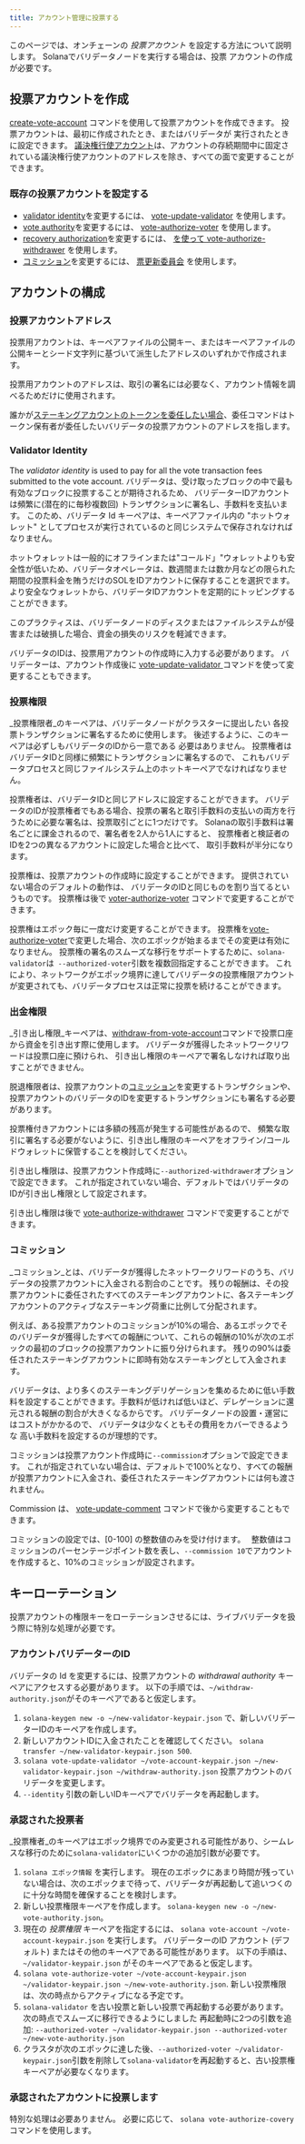 ```yaml
---
title: アカウント管理に投票する
---
```


このページでは、オンチェーンの _投票アカウント_ を設定する方法について説明します。  Solanaでバリデータノードを実行する場合は、投票 アカウントの作成が必要です。

## 投票アカウントを作成
[create-vote-account](../cli/usage.md#solana-create-vote-account) コマンドを使用して投票アカウントを作成できます。 投票アカウントは、最初に作成されたとき、またはバリデータが 実行されたときに設定できます。  [議決権行使アカウント](#vote-account-address)は、アカウントの存続期間中に固定されている議決権行使アカウントのアドレスを除き、すべての面で変更することができます。

### 既存の投票アカウントを設定する
 - [validator identity](#validator-identity)を変更するには、 [vote-update-validator](../cli/usage.md#solana-vote-update-validator) を使用します。
 - [vote authority](#vote-authority)を変更するには、 [vote-authorize-voter](../cli/usage.md#solana-vote-authorize-voter) を使用します。
 - [recovery authorization](#withdraw-authority)を変更するには、 [を使って vote-authorize-withdrawer](../cli/usage.md#solana-vote-authorize-withdrawer) を使用します。
 - [コミッション](#commission)を変更するには、 [票更新委員会](../cli/usage.md#solana-vote-update-commission) を使用します。

## アカウントの構成

### 投票アカウントアドレス
投票用アカウントは、キーペアファイルの公開キー、またはキーペアファイルの公開キーとシード文字列に基づいて派生したアドレスのいずれかで作成されます。

投票用アカウントのアドレスは、取引の署名には必要なく、アカウント情報を調べるためだけに使用されます。

誰かが[ステーキングアカウントのトークンを委任したい場合](../staking.md)、委任コマンドはトークン保有者が委任したいバリデータの投票アカウントのアドレスを指します。

### Validator Identity

The _validator identity_ is used to pay for all the vote transaction fees submitted to the vote account. バリデータは、受け取ったブロックの中で最も有効なブロックに投票することが期待されるため、 バリデーターIDアカウントは頻繁に(潜在的に毎秒複数回) トランザクションに署名し、手数料を支払います。  このため、バリデータ Id キーペアは、キーペアファイル内の "ホットウォレット" としてプロセスが実行されているのと同じシステムで保存されなければなりません。

ホットウォレットは一般的にオフラインまたは"コールド」"ウォレットよりも安全性が低いため、バリデータオペレータは、数週間または数か月などの限られた期間の投票料金を賄うだけのSOLをIDアカウントに保存することを選択でます。  より安全なウォレットから、バリデータIDアカウントを定期的にトッピングすることができます。

このプラクティスは、バリデータノードのディスクまたはファイルシステムが侵害または破損した場合、資金の損失のリスクを軽減できます。

バリデータのIDは、投票用アカウントの作成時に入力する必要があります。 バリデーターは、アカウント作成後に [vote-update-validator ](../cli/usage.md#solana-vote-update-validator)コマンドを使って変更することもできます。

### 投票権限

_投票権限者_のキーペアは、バリデータノードがクラスターに提出したい 各投票トランザクションに署名するために使用します。  後述するように、このキーペアは必ずしもバリデータのIDから一意である 必要はありません。  投票権者はバリデータIDと同様に頻繁にトランザクションに署名するので、 これもバリデータプロセスと同じファイルシステム上のホットキーペアでなければなりません。

投票権者は、バリデータIDと同じアドレスに設定することができます。 バリデータのIDが投票権者でもある場合、投票の署名と取引手数料の支払いの両方を行うために必要な署名は、投票取引ごとに1つだけです。  Solanaの取引手数料は署名ごとに課金されるので、署名者を2人から1人にすると、 投票権者と検証者のIDを2つの異なるアカウントに設定した場合と比べて、 取引手数料が半分になります。

投票権は、投票アカウントの作成時に設定することができます。  提供されていない場合のデフォルトの動作は、 バリデータのIDと同じものを割り当てるというものです。 投票権は後で [voter-authorize-voter](../cli/usage.md#solana-vote-authorize-voter) コマンドで変更することができます。

投票権はエポック毎に一度だけ変更することができます。  投票権を[vote-authorize-voter](../cli/usage.md#solana-vote-authorize-voter)で変更した場合、次のエポックが始まるまでその変更は有効になりません。 投票権の署名のスムーズな移行をサポートするために、`solana-validator`は` --authorized-voter`引数を複数回指定することができます。  これにより、ネットワークがエポック境界に達してバリデータの投票権限アカウントが変更されても、バリデータプロセスは正常に投票を続けることができます。

### 出金権限

_引き出し権限_キーペアは、[withdraw-from-vote-account](../cli/usage.md#solana-withdraw-from-vote-account)コマンドで投票口座から資金を引き出す際に使用します。  バリデータが獲得したネットワークリワードは投票口座に預けられ、 引き出し権限のキーペアで署名しなければ取り出すことができません。

脱退権限者は、投票アカウントの[コミッション](#commission)を変更するトランザクションや、 投票アカウントのバリデータのIDを変更するトランザクションにも署名する必要があります。

投票権付きアカウントには多額の残高が発生する可能性があるので、 頻繁な取引に署名する必要がないように、引き出し権限のキーペアをオフライン/コールドウォレットに保管することを検討してください。

引き出し権限は、投票アカウント作成時に` --authorized-withdrawer `オプションで設定できます。  これが指定されていない場合、デフォルトではバリデータのIDが引き出し権限として設定されます。

引き出し権限は後で [vote-authorize-withdrawer](../cli/usage.md#solana-vote-authorize-withdrawer) コマンドで変更することができます。

### コミッション

_コミッション_とは、バリデータが獲得したネットワークリワードのうち、バリデータの投票アカウントに入金される割合のことです。  残りの報酬は、その投票アカウントに委任されたすべてのステーキングアカウントに、各ステーキングアカウントのアクティブなステーキング荷重に比例して分配されます。

例えば、ある投票アカウントのコミッションが10%の場合、あるエポックでそのバリデータが獲得したすべての報酬について、これらの報酬の10%が次のエポックの最初のブロックの投票アカウントに振り分けられます。 残りの90%は委任されたステーキングアカウントに即時有効なステーキングとして入金されます。

バリデータは、より多くのステーキングデリゲーションを集めるために低い手数料を設定することができます。手数料が低ければ低いほど、デレゲーションに還元される報酬の割合が大きくなるからです。  バリデータノードの設置・運営にはコストがかかるので、 バリデータは少なくともその費用をカバーできるような 高い手数料を設定するのが理想的です。

コミッションは投票アカウント作成時に`--commission`オプションで設定できます。 これが指定されていない場合は、デフォルトで100%となり、すべての報酬が投票アカウントに入金され、委任されたステーキングアカウントには何も渡されません。

Commission は、 [vote-update-comment](../cli/usage.md#solana-vote-update-commission) コマンドで後から変更することもできます。

コミッションの設定では、[0-100] の整数値のみを受け付けます。　 整数値はコミッションのパーセンテージポイント数を表し、`--commission 10`でアカウントを作成すると、10%のコミッションが設定されます。

## キーローテーション
投票アカウントの権限キーをローテーションさせるには、ライブバリデータを扱う際に特別な処理が必要です。

### アカウントバリデーターのID

バリデータの Id を変更するには、投票アカウントの _withdrawal authority_ キーペアにアクセスする必要があります。  以下の手順では、`~/withdraw-authority.json`がそのキーペアであると仮定します。

1. `solana-keygen new -o ~/new-validator-keypair.json` で、新しいバリデーターIDのキーペアを作成します。
2. 新しいアカウントIDに入金されたことを確認してください。 `solana transfer ~/new-validator-keypair.json 500`.
3. `solana vote-update-validator ~/vote-account-keypair.json ~/new-validator-keypair.json ~/withdraw-authority.json` 投票アカウントのバリデータを変更します。
4. `--identity` 引数の新しいIDキーペアでバリデータを再起動します。

### 承認された投票者
_投票権者_のキーペアはエポック境界でのみ変更される可能性があり、シームレスな移行のために`solana-validator`にいくつかの追加引数が必要です。

1. `solana エポック情報` を実行します。  現在のエポックにあまり時間が残っていない場合は、次のエポックまで待って、バリデータが再起動して追いつくのに十分な時間を確保することを検討します。
2. 新しい投票権限キーペアを作成します。 `solana-keygen new -o ~/new-vote-authority.json`。
3. 現在の _投票権限_ キーペアを指定するには、 `solana
vote-account ~/vote-account-keypair.json` を実行します。  バリデーターのID アカウント (デフォルト) またはその他のキーペアである可能性があります。  以下の手順は、 `~/validator-keypair.json` がそのキーペアであると仮定します。
4. `solana vote-authorize-voter ~/vote-account-keypair.json ~/validator-keypair.json ~/new-vote-authority.json`. 新しい投票権限は、次の時点からアクティブになる予定です。
5. `solana-validator` を古い投票と新しい投票で再起動する必要があります。 次の時点でスムーズに移行できるようにしました 再起動時に2つの引数を追加: `--authorized-voter ~/validator-keypair.json
--authorized-voter ~/new-vote-authority.json`
6. クラスタが次のエポックに達した後、`--authorized-voter ~/validator-keypair.json`引数を削除して`solana-validator`を再起動すると、古い投票権キーペアが必要なくなります。


### 承認されたアカウントに投票します
特別な処理は必要ありません。  必要に応じて、 `solana vote-authorize-covery` コマンドを使用します。
